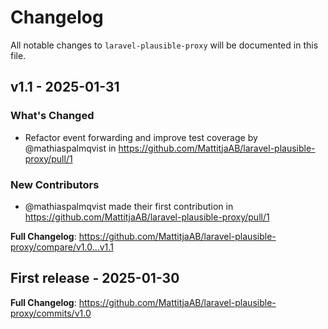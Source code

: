 # Changelog

All notable changes to `laravel-plausible-proxy` will be documented in this file.

## v1.1 - 2025-01-31

### What's Changed

* Refactor event forwarding and improve test coverage by @mathiaspalmqvist in https://github.com/MattitjaAB/laravel-plausible-proxy/pull/1

### New Contributors

* @mathiaspalmqvist made their first contribution in https://github.com/MattitjaAB/laravel-plausible-proxy/pull/1

**Full Changelog**: https://github.com/MattitjaAB/laravel-plausible-proxy/compare/v1.0...v1.1

## First release - 2025-01-30

**Full Changelog**: https://github.com/MattitjaAB/laravel-plausible-proxy/commits/v1.0
